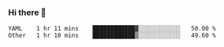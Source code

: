 ### Hi there 👋

<!--
**yeya24/yeya24** is a ✨ _special_ ✨ repository because its `README.md` (this file) appears on your GitHub profile.

Here are some ideas to get you started:

- 🔭 I’m currently working on ...
- 🌱 I’m currently learning ...
- 👯 I’m looking to collaborate on ...
- 🤔 I’m looking for help with ...
- 💬 Ask me about ...
- 📫 How to reach me: ...
- 😄 Pronouns: ...
- ⚡ Fun fact: ...
-->

<!--START_SECTION:waka-->

```text
YAML    1 hr 11 mins    ████████████▓░░░░░░░░░░░░   50.00 %
Other   1 hr 10 mins    ████████████▒░░░░░░░░░░░░   49.60 %
```

<!--END_SECTION:waka-->
